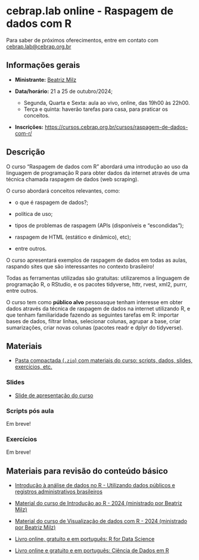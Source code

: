 
<!-- README.md is generated from README.Rmd. Please edit that file -->

# cebrap.lab online - Raspagem de dados com R

Para saber de próximos oferecimentos, entre em contato com
<cebrap.lab@cebrap.org.br>

## Informações gerais

- **Ministrante:** [Beatriz Milz](https://beamilz.com/about/)

- **Data/horário:** 21 a 25 de outubro/2024;

  - Segunda, Quarta e Sexta: aula ao vivo, online, das 19h00 às 22h00.
  - Terça e quinta: haverão tarefas para casa, para praticar os
    conceitos.

- **Inscrições:**
  <https://cursos.cebrap.org.br/cursos/raspagem-de-dados-com-r/>

## Descrição

O curso “Raspagem de dados com R” abordará uma introdução ao uso da
linguagem de programação R para obter dados da internet através de uma
técnica chamada raspagem de dados (web scraping).

O curso abordará conceitos relevantes, como:

- o que é raspagem de dados?;

- política de uso;

- tipos de problemas de raspagem (APIs (disponíveis e “escondidas”);

- raspagem de HTML (estático e dinâmico), etc);

- entre outros.

O curso apresentará exemplos de raspagem de dados em todas as aulas,
raspando sites que são interessantes no contexto brasileiro!

Todas as ferramentas utilizadas são gratuitas: utilizaremos a linguagem
de programação R, o RStudio, e os pacotes tidyverse, httr, rvest, xml2,
purrr, entre outros.

O curso tem como **público alvo** pessoasque tenham interesse em obter
dados através da técnica de raspagem de dados na internet utilizando R,
e que tenham familiaridade fazendo as seguintes tarefas em R: importar
bases de dados, filtrar linhas, selecionar colunas, agrupar a base,
criar sumarizações, criar novas colunas (pacotes readr e dplyr do
tidyverse).

## Materiais

- [Pasta compactada (`.zip`) com materiais do curso: scripts, dados,
  slides, exercícios,
  etc.](https://github.com/beatrizmilz/2024-10-cebrap-lab-web-scraping/archive/refs/heads/main.zip)

### Slides

- [Slide de apresentação do
  curso](https://beatrizmilz.github.io/2024-10-cebrap-lab-web-scraping/slides/introducao-ao-curso.html#/)

### Scripts pós aula

Em breve!

### Exercícios

Em breve!

## Materiais para revisão do conteúdo básico

- [Introdução à análise de dados no R - Utilizando dados públicos e
  registros administrativos
  brasileiros](https://ipeadata-lab.github.io/curso_r_intro_202409/)

- [Material do curso de Introdução ao R - 2024 (ministrado por Beatriz
  Milz)](https://beatrizmilz.github.io/2024-08-cebrap-lab-intro-R/)

- [Material do curso de Visualização de dados com R - 2024 (ministrado
  por Beatriz
  Milz)](https://beatrizmilz.github.io/2024-09-cebrap-lab-viz/)

- [Livro online, gratuito e em português: R for Data
  Science](https://cienciadedatos.github.io/pt-r4ds/)

- [Livro online e gratuito e em português: Ciência de Dados em
  R](https://livro.curso-r.com/7-2-dplyr.html)
